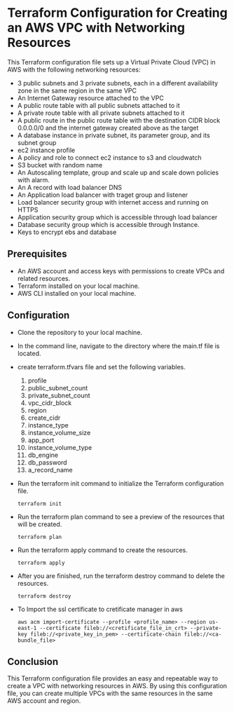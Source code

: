 # Terraform Configuration for Creating an AWS VPC with Networking Resources

This Terraform configuration file sets up a Virtual Private Cloud (VPC) in AWS with the following networking resources:

- 3 public subnets and 3 private subnets, each in a different availability zone in the same region in the same VPC
- An Internet Gateway resource attached to the VPC
- A public route table with all public subnets attached to it
- A private route table with all private subnets attached to it
- A public route in the public route table with the destination CIDR block 0.0.0.0/0 and the internet gateway created above as the target
- A database instance in private subnet, its parameter group, and its subnet group
- ec2 instance profile
- A policy and role to connect ec2 instance to s3 and cloudwatch
- S3 bucket with random name
- An Autoscaling template, group and scale up and scale down policies with alarm.
- An A record with load balancer DNS
- An Application load balancer with traget group and listener
- Load balancer security group with internet access and running on HTTPS
- Application security group which is accessible through load balancer
- Database security group which is accessible through Instance.
- Keys to encrypt ebs and database


## Prerequisites

- An AWS account and access keys with permissions to create VPCs and related resources.
- Terraform installed on your local machine.
- AWS CLI installed on your local machine.

## Configuration

- Clone the repository to your local machine.
- In the command line, navigate to the directory where the main.tf file is located.
- create terraform.tfvars file and set the following variables.
   1. profile
   2. public_subnet_count
   3. private_subnet_count
   4. vpc_cidr_block
   5. region
   6. create_cidr
   7. instance_type
   8. instance_volume_size
   9. app_port
   10. instance_volume_type
   11. db_engine
   12. db_password
   13. a_record_name
   
- Run the terraform init command to initialize the Terraform configuration file.

      terraform init
- Run the terraform plan command to see a preview of the resources that will be created.

      terraform plan
- Run the terraform apply command to create the resources.

      terraform apply
- After you are finished, run the terraform destroy command to delete the resources.

      terraform destroy

- To Import the ssl certificate to cretificate manager in aws 

      aws acm import-certificate --profile <profile_name> --region us-east-1 --certificate fileb://<cretificate_file_in_crt> --private-key fileb://<private_key_in_pem> --certificate-chain fileb://<ca-bundle_file>

## Conclusion

This Terraform configuration file provides an easy and repeatable way to create a VPC with networking resources in AWS. By using this configuration file, you can create multiple VPCs with the same resources in the same AWS account and region.


